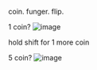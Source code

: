 coin. funger. flip.

1 coin?
![image](https://github.com/mattieFM/fungerCoin/assets/66142165/4ca951d2-672c-4b81-ab5b-f066a1c27d5a)

hold shift for 1 more coin

5 coin?
![image](https://github.com/mattieFM/fungerCoin/assets/66142165/0198f8fc-e341-42e8-a258-53d50c9566d1)
